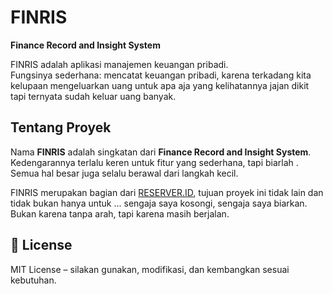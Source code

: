# FINRIS

**Finance Record and Insight System**

FINRIS adalah aplikasi manajemen keuangan pribadi.  
Fungsinya sederhana: mencatat keuangan pribadi, karena terkadang kita kelupaan mengeluarkan uang untuk apa aja yang kelihatannya jajan dikit tapi ternyata sudah keluar uang banyak.

## Tentang Proyek

Nama **FINRIS** adalah singkatan dari **Finance Record and Insight System**. Kedengarannya terlalu keren untuk fitur yang sederhana, tapi biarlah . Semua hal besar juga selalu berawal dari langkah kecil.

FINRIS merupakan bagian dari [RESERVER.ID](https://reserver.id), tujuan proyek ini tidak lain dan tidak bukan hanya untuk ... sengaja saya kosongi, sengaja saya biarkan. Bukan karena tanpa arah, tapi karena masih berjalan.

## 📄 License

MIT License – silakan gunakan, modifikasi, dan kembangkan sesuai kebutuhan.
